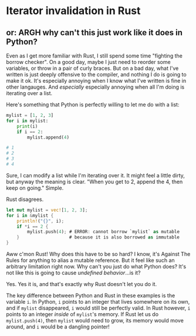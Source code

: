 # Iterator invalidation in Rust

## or: ARGH why can't this just work like it does in Python?

Even as I get more familiar with Rust, I still spend some time "fighting the
borrow checker". On a good day, maybe I just need to reorder some variables, or
throw in a pair of curly braces. But on a bad day, what I've written is just
deeply offensive to the compiler, and nothing I do is going to make it ok. It's
especially annoying when I know what I've written is fine in other langauges.
And *especially* especially annoying when all I'm doing is iterating over a
list.

Here's something that Python is perfectly willing to let me do with a list:

```python
mylist = [1, 2, 3]
for i in mylist:
    print(i)
    if i == 2:
        mylist.append(4)

# 1
# 2
# 3
# 4
```

Sure, I can modify a list while I'm iterating over it. It might feel a little
dirty, but anyway the meaning is clear. "When you get to 2, append the 4, then
keep on going." Simple.

Rust disagrees.

```rust
let mut mylist = vec![1, 2, 3];
for i in &mylist {
    println!("{}", i);
    if *i == 2 {
        mylist.push(4); # ERROR: cannot borrow `mylist` as mutable
    }                   # because it is also borrowed as immutable
}

```

Aww c'mon Rust! Why does this have to be so hard? I know, it's Against The
Rules for anything to alias a mutable reference. But it feel like such an
arbitrary limitation right now. Why can't you just do what Python does? It's
not like this is going to cause *undefined behavior*...is it?

Yes. Yes it is, and that's exactly why Rust doesn't let you do it.

The key difference between Python and Rust in these examples is the variable
`i`. In Python, `i` points to an integer that lives somewhere on its own, and
if `mylist` disappeared, `i` would still be perfectly valid. In Rust however,
`i` points to an integer *inside* of `mylist`'s memory. If Rust let us do
`mylist.push(4)`, then `mylist` would need to grow, its memory would move
around, and `i` would be a dangling pointer!
